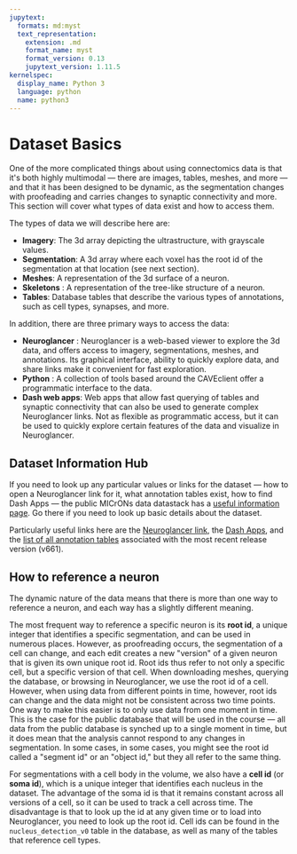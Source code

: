```yaml
---
jupytext:
  formats: md:myst
  text_representation:
    extension: .md
    format_name: myst
    format_version: 0.13
    jupytext_version: 1.11.5
kernelspec:
  display_name: Python 3
  language: python
  name: python3
---
```


# Dataset Basics

One of the more complicated things about using connectomics data is that it's both highly multimodal — there are images, tables, meshes, and more — and that it has been designed to be dynamic, as the segmentation changes with proofeading and carries changes to synaptic connectivity and more.
This section will cover what types of data exist and how to access them.

The types of data we will describe here are:
- **Imagery**: The 3d array depicting the ultrastructure, with grayscale values.
- **Segmentation**: A 3d array where each voxel has the root id of the segmentation at that location (see next section).
- **Meshes**: A representation of the 3d surface of a neuron.
- **Skeletons** : A representation of the tree-like structure of a neuron.
- **Tables**: Database tables that describe the various types of annotations, such as cell types, synapses, and more.

In addition, there are three primary ways to access the data:
- **Neuroglancer** : Neuroglancer is a web-based viewer to explore the 3d data, and offers access to imagery, segmentations, meshes, and annotations.
Its graphical interface, ability to quickly explore data, and share links make it convenient for fast exploration.
- **Python** : A collection of tools based around the CAVEclient offer a programmatic interface to the data.
- **Dash web apps**: Web apps that allow fast querying of tables and synaptic connectivity that can also be used to generate complex Neuroglancer links.
Not as flexible as programmatic access, but it can be used to quickly explore certain features of the data and visualize in Neuroglancer.

## Dataset Information Hub

If you need to look up any particular values or links for the dataset — how to open a Neuroglancer link for it, what annotation tables exist, how to find Dash Apps —
the public MICrONs data datastack has a [useful information page](https://global.daf-apis.com/info/datastack/minnie65_public). Go there if you need to look up basic details about the dataset.

Particularly useful links here are the [Neuroglancer link](https://neuroglancer.neuvue.io/#!%7B%22jsonStateServer%22:%22https://global.daf-apis.com/nglstate/api/v1/post%22,%22navigation%22:%7B%22pose%22:%7B%22position%22:%7B%22voxelSize%22:%5B4.0,4.0,40.0%5D%7D%7D,%22zoomFactor%22:2.0%7D,%22showSlices%22:false,%22layout%22:%22xy-3d%22,%22perspectiveZoom%22:2000.0,%22layers%22:%5B%7B%22type%22:%22image%22,%22source%22:%22precomputed://https://bossdb-open-data.s3.amazonaws.com/iarpa_microns/minnie/minnie65/em%22,%22name%22:%22img%22,%22shader%22:%22#uicontrol%20float%20black%20slider(min=0,%20max=1,%20default=0.0)%5Cn#uicontrol%20float%20white%20slider(min=0,%20max=1,%20default=1.0)%5Cnfloat%20rescale(float%20value)%20%7B%5Cn%20%20return%20(value%20-%20black)%20/%20(white%20-%20black);%5Cn%7D%5Cnvoid%20main()%20%7B%5Cn%20%20float%20val%20=%20toNormalized(getDataValue());%5Cn%20%20if%20(val%20%3C%20black)%20%7B%5Cn%20%20%20%20emitRGB(vec3(0,0,0));%5Cn%20%20%7D%20else%20if%20(val%20%3E%20white)%20%7B%5Cn%20%20%20%20emitRGB(vec3(1.0,%201.0,%201.0));%5Cn%20%20%7D%20else%20%7B%5Cn%20%20%20%20emitGrayscale(rescale(val));%5Cn%20%20%7D%5Cn%7D%5Cn%22%7D,%7B%22type%22:%22segmentation_with_graph%22,%22source%22:%22graphene://https://minnie.microns-daf.com/segmentation/table/minnie65_public%22,%22name%22:%22seg%22,%22selectedAlpha%22:0.3,%22objectAlpha%22:1.0,%22notSelectedAlpha%22:0.0%7D,%7B%22type%22:%22annotation%22,%22filterBySegmentation%22:false,%22bracketShortcutsShowSegmentation%22:true,%22annotationSelectionShowsSegmentation%22:true,%22name%22:%22ann%22%7D%5D,%22selectedLayer%22:%7B%22layer%22:%22ann%22,%22visible%22:true%7D%7D), the [Dash Apps](https://minnie.microns-daf.com/dash/datastack/minnie65_public), and the [list of all annotation tables](https://minnie.microns-daf.com/materialize/views/datastack/minnie65_public/version/661) associated with the most recent release version (v661).

## How to reference a neuron

The dynamic nature of the data means that there is more than one way to reference a neuron, and each way has a slightly different meaning.

The most frequent way to reference a specific neuron is its **root id**, a unique integer that identifies a specific segmentation, and can be used in numerous places.
However, as proofreading occurs, the segmentation of a cell can change, and each edit creates a new "version" of a given neuron that is given its own unique root id.
Root ids thus refer to not only a specific cell, but a specific version of that cell.
When downloading meshes, querying the database, or browsing in Neuroglancer, we use the root id of a cell.
However, when using data from different points in time, however, root ids can change and the data might not be consistent across two time points.
One way to make this easier is to only use data from one moment in time.
This is the case for the public database that will be used in the course — all data from the public database is synched up to a single moment in time, but it does mean that the analysis cannot respond to any changes in segmentation.
In some cases, in some cases, you might see the root id called a "segment id" or an "object id," but they all refer to the same thing.

For segmentations with a cell body in the volume, we also have a **cell id** (or **soma id**), which is a unique integer that identifies each nucleus in the dataset.
The advantage of the soma id is that it remains constant across all versions of a cell, so it can be used to track a cell across time.
The disadvantage is that to look up the id at any given time or to load into Neuroglancer, you need to look up the root id.
Cell ids can be found in the `nucleus_detection_v0` table in the database, as well as many of the tables that reference cell types.
